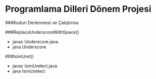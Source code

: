 Programlama Dilleri Dönem Projesi
=======
###Kodun Derlenmesi ve Çalıştırma
 
###ReplaceUnderscoreWithSpace()

* javac Underscore.java
* java Underscore

###IsimUret()

* javac IsimUreteci.java
* java IsimUreteci 
